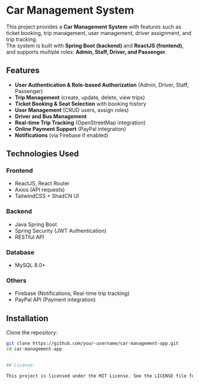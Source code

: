 #  Car Management System 

This project provides a **Car Management System** with features such as ticket booking, trip management, user management, driver assignment, and trip tracking.  
The system is built with **Spring Boot (backend)** and **ReactJS (frontend)**, and supports multiple roles: **Admin, Staff, Driver, and Passenger**.


##  Features
-  **User Authentication & Role-based Authorization** (Admin, Driver, Staff, Passenger)  
-  **Trip Management** (create, update, delete, view trips)  
-  **Ticket Booking & Seat Selection** with booking history  
-  **User Management** (CRUD users, assign roles)  
-  **Driver and Bus Management**  
-  **Real-time Trip Tracking** (OpenStreetMap integration)  
-  **Online Payment Support** (PayPal integration)  
-  **Notifications** (via Firebase if enabled)  


## Technologies Used
### **Frontend**
- ReactJS, React Router  
- Axios (API requests)  
- TailwindCSS + ShadCN UI  

### **Backend**
- Java Spring Boot  
- Spring Security (JWT Authentication)  
- RESTful API  

### **Database**
- MySQL 8.0+  

### **Others**
- Firebase (Notifications, Real-time trip tracking)  
- PayPal API (Payment integration)

##  Installation

Clone the repository:
```bash
git clone https://github.com/your-username/car-management-app.git
cd car-management-app

  
## License

This project is licensed under the MIT License. See the LICENSE file for details.


